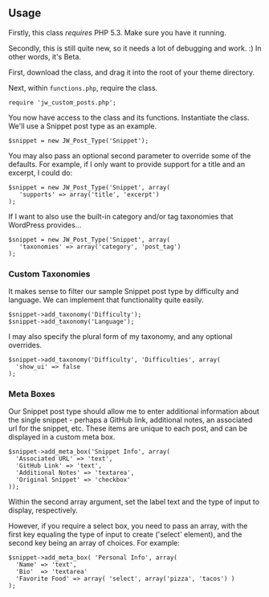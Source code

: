 ## Usage

Firstly, this class *requires* PHP 5.3. Make sure you have it running.

Secondly, this is still quite new, so it needs
a lot of debugging and work. :) In other words, it's Beta. 

First, download the class, and drag it into the root of your theme directory. 

Next, within `functions.php`, require the class.

    require 'jw_custom_posts.php';

You now have access to the class and its functions. Instantiate the class.
We'll use a Snippet post type as an example.

    $snippet = new JW_Post_Type('Snippet');

You may also pass an optional second parameter to override some of the
defaults. For example, if I only want to provide support for a title and an
excerpt, I could do:

    $snippet = new JW_Post_Type('Snippet', array(
       'supports' => array('title', 'excerpt')
    );

If I want to also use the built-in category and/or tag taxonomies that WordPress provides...

    $snippet = new JW_Post_Type('Snippet', array(
       'taxonomies' => array('category', 'post_tag')
    );

### Custom Taxonomies

It makes sense to filter our sample Snippet post type by difficulty and language. We can implement that functionality quite easily.

    $snippet->add_taxonomy('Difficulty');
    $snippet->add_taxonomy('Language');

I may also specify the plural form of my taxonomy, and any optional overrides. 

    $snippet->add_taxonomy('Difficulty', 'Difficulties', array(
      'show_ui' => false
    );

### Meta Boxes

Our Snippet post type should allow me to enter additional information about the
single snippet - perhaps a GitHub link, additional notes, an associated url for the snippet, etc. These items are unique to each post, and can be displayed in a custom meta box.

    $snippet->add_meta_box('Snippet Info', array(
      'Associated URL' => 'text',
      'GitHub Link' => 'text',
      'Additional Notes' => 'textarea',
      'Original Snippet' => 'checkbox'
    ));

Within the second array argument, set the label text and the type of input to display, respectively.

However, if you require a select box, you need to pass an array, with the first key equaling the type of input to create ('select' element), and the second key being an array of choices. For example:

    $snippet->add_meta_box( 'Personal Info', array(
      'Name' => 'text',
      'Bio'  => 'textarea'
      'Favorite Food' => array( 'select', array('pizza', 'tacos') )
    );
